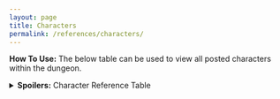 ```yaml
---
layout: page
title: Characters
permalink: /references/characters/
---
```


**How To Use:** The below table can be used to view all posted characters within the dungeon.

<details><summary><b>Spoilers:</b> Character Reference Table</summary>
&nbsp;

| Character ID | Character | Description | Post |
|:--------| :--- | :--- | :--- |
| - | - | - | - |

</details>
&nbsp;
